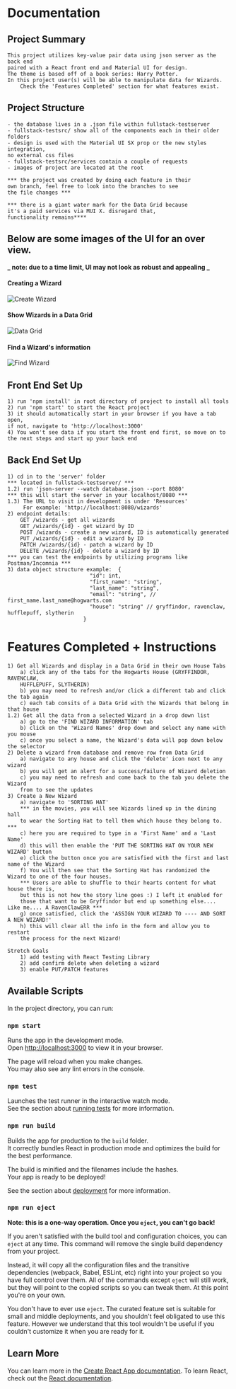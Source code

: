 # Documentation

## Project Summary

    This project utilizes key-value pair data using json server as the back end
    paired with a React front end and Material UI for design.
    The theme is based off of a book series: Harry Potter.
    In this project user(s) will be able to manipulate data for Wizards.
        Check the 'Features Completed' section for what features exist.

## Project Structure

    - the database lives in a .json file within fullstack-testserver
    - fullstack-testsrc/ show all of the components each in their older folders
    - design is used with the Material UI SX prop or the new styles integration,
    no external css files
    - fullstack-testsrc/services contain a couple of requests
    - images of project are located at the root

    *** the project was created by doing each feature in their
    own branch, feel free to look into the branches to see
    the file changes ***

    *** there is a giant water mark for the Data Grid because
    it's a paid services via MUI X. disregard that,
    functionality remains****

## Below are some images of the UI for an over view.

**_ note: due to a time limit, UI may not look as robust and appealing _**

#### Creating a Wizard

![Create Wizard](CreateWizard.png)

#### Show Wizards in a Data Grid

![Data Grid](DataGrid.png)

#### Find a Wizard's information

![Find Wizard](FindWizard.png)

## Front End Set Up

    1) run 'npm install' in root directory of project to install all tools
    2) run 'npm start' to start the React project
    3) it should automatically start in your browser if you have a tab open,
    if not, navigate to 'http://localhost:3000'
    4) You won't see data if you start the front end first, so move on to
    the next steps and start up your back end

## Back End Set Up

    1) cd in to the 'server' folder
    *** located in fullstack-testserver/ ***
    1.2) run 'json-server --watch database.json --port 8080'
    *** this will start the server in your localhost/8080 ***
    1.3) The URL to visit in development is under 'Resources'
         For example: 'http://localhost:8080/wizards'
    2) endpoint details:
        GET /wizards - get all wizards
        GET /wizards/{id} - get wizard by ID
        POST /wizards - create a new wizard, ID is automatically generated
        PUT /wizards/{id} - edit a wizard by ID
        PATCH /wizards/{id} - patch a wizard by ID
        DELETE /wizards/{id} - delete a wizard by ID
    *** you can test the endpoints by utilizing programs like Postman/Incomnia ***
    3) data object structure example:  {
                              "id": int,
                              "first_name": "string",
                              "last_name": "string",
                              "email": "string", // first_name.last_name@hogwarts.com
                              "house": "string" // gryffindor, ravenclaw, hufflepuff, slytherin
                            }

# Features Completed + Instructions

    1) Get all Wizards and display in a Data Grid in their own House Tabs
        a) click any of the tabs for the Hogwarts House (GRYFFINDOR, RAVENCLAW,
        HUFFLEPUFF, SLYTHERIN)
        b) you may need to refresh and/or click a different tab and click the tab again
        c) each tab consits of a Data Grid with the Wizards that belong in that house
    1.2) Get all the data from a selected Wizard in a drop down list
        a) go to the 'FIND WIZARD INFORMATION' tab
        b) click on the 'Wizard Names' drop down and select any name with you mouse
        c) once you select a name, the Wizard's data will pop down below the selector
    2) Delete a wizard from database and remove row from Data Grid
        a) navigate to any house and click the 'delete' icon next to any wizard
        b) you will get an alert for a success/failure of Wizard deletion
        c) you may need to refresh and come back to the tab you delete the Wizard
        from to see the updates
    3) Create a New Wizard
        a) navigate to 'SORTING HAT'
        *** in the movies, you will see Wizards lined up in the dining hall
        to wear the Sorting Hat to tell them which house they belong to. ***
        c) here you are required to type in a 'First Name' and a 'Last Name'
        d) this will then enable the 'PUT THE SORTING HAT ON YOUR NEW WIZARD' button
        e) click the button once you are satisfied with the first and last name of the Wizard
        f) You will then see that the Sorting Hat has randomized the Wizard to one of the four houses.
        *** Users are able to shuffle to their hearts content for what house there is,
        but this is not how the story line goes :) I left it enabled for
        those that want to be Gryffindor but end up something else.... Like me.... A RavenClawERR ***
        g) once satisfied, click the 'ASSIGN YOUR WIZARD TO ---- AND SORT A NEW WIZARD!'
        h) this will clear all the info in the form and allow you to restart
        the process for the next Wizard!

    Stretch Goals
        1) add testing with React Testing Library
        2) add confirm delete when deleting a wizard
        3) enable PUT/PATCH features

## Available Scripts

In the project directory, you can run:

### `npm start`

Runs the app in the development mode.\
Open [http://localhost:3000](http://localhost:3000) to view it in your browser.

The page will reload when you make changes.\
You may also see any lint errors in the console.

### `npm test`

Launches the test runner in the interactive watch mode.\
See the section about [running tests](https://facebook.github.io/create-react-fullstack-testdocs/running-tests) for more information.

### `npm run build`

Builds the app for production to the `build` folder.\
It correctly bundles React in production mode and optimizes the build for the best performance.

The build is minified and the filenames include the hashes.\
Your app is ready to be deployed!

See the section about [deployment](https://facebook.github.io/create-react-fullstack-testdocs/deployment) for more information.

### `npm run eject`

**Note: this is a one-way operation. Once you `eject`, you can't go back!**

If you aren't satisfied with the build tool and configuration choices, you can `eject` at any time. This command will remove the single build dependency from your project.

Instead, it will copy all the configuration files and the transitive dependencies (webpack, Babel, ESLint, etc) right into your project so you have full control over them. All of the commands except `eject` will still work, but they will point to the copied scripts so you can tweak them. At this point you're on your own.

You don't have to ever use `eject`. The curated feature set is suitable for small and middle deployments, and you shouldn't feel obligated to use this feature. However we understand that this tool wouldn't be useful if you couldn't customize it when you are ready for it.

## Learn More

You can learn more in the [Create React App documentation](https://facebook.github.io/create-react-fullstack-testdocs/getting-started).
To learn React, check out the [React documentation](https://reactjs.org/).
